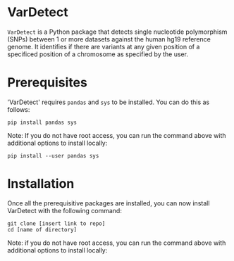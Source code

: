 # VarDetect
`VarDetect` is a Python package that detects single nucleotide polymorphism (SNPs) between 1 or more datasets against the human hg19 reference genome. It identifies if there are variants at any given position of a specificed position of a chromosome as specified by the user. 

# Prerequisites
'VarDetect' requires  `pandas` and `sys` to be installed. You can do this as follows:    
```
pip install pandas sys
```
Note: If you do not have root access, you can run the command above with additional options to install locally:
```
pip install --user pandas sys
```
# Installation
Once all the prerequisitive packages are installed, you can now install VarDetect with the following command:
```
git clone [insert link to repo]
cd [name of directory]
```
Note: if you do not have root access, you can run the command above with additional options to install locally:



